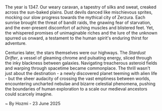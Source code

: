 
The year is 1347.  Our weary caravan, a tapestry of silks and sweat, creaked across the sun-baked plains.  Dust devils danced like mischievous sprites, mocking our slow progress towards the mythical city of Zerzura.  Each sunrise brought the threat of bandit raids, the gnawing fear of starvation, and the ever-present discomfort of aching muscles and blistered feet. Yet, the whispered promises of unimaginable riches and the lure of the unknown spurred us onward, a testament to the human spirit's enduring thirst for adventure.

Centuries later, the stars themselves were our highways.  The *Stardust Drifter*, a vessel of gleaming chrome and pulsating energy, sliced through the inky blackness between galaxies.  Navigating treacherous asteroid fields and warping through spacetime became commonplace.  The thrill wasn't just about the destination - a newly discovered planet teeming with alien life - but the sheer audacity of crossing the vast emptiness between worlds, encountering uncharted nebulae and bizarre celestial phenomena, pushing the boundaries of human exploration to a scale our medieval ancestors could scarcely imagine.

~ By Hozmi - 23 June 2025
